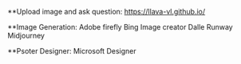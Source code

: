 
**Upload image and ask question: 
https://llava-vl.github.io/


**Image Generation: 
Adobe firefly 
Bing Image creator
Dalle
Runway
Midjourney 


**Psoter Designer:
Microsoft Designer 
